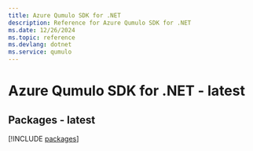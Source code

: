 ```yaml
---
title: Azure Qumulo SDK for .NET
description: Reference for Azure Qumulo SDK for .NET
ms.date: 12/26/2024
ms.topic: reference
ms.devlang: dotnet
ms.service: qumulo
---
```

# Azure Qumulo SDK for .NET - latest
## Packages - latest
[!INCLUDE [packages](qumulo-index.md)]